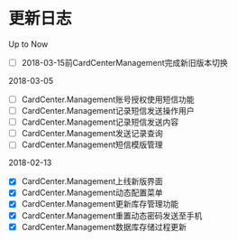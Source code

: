 更新日志
=====
Up to Now
- [ ] 2018-03-15前CardCenterManagement完成新旧版本切换

2018-03-05
- [ ] CardCenter.Management账号授权使用短信功能
- [ ] CardCenter.Management记录短信发送操作用户
- [ ] CardCenter.Management记录短信发送内容
- [ ] CardCenter.Management发送记录查询
- [ ] CardCenter.Management短信模版管理

2018-02-13
- [x] CardCenter.Management上线新版界面
- [x] CardCenter.Management动态配置菜单
- [x] CardCenter.Management更新库存管理功能
- [x] CardCenter.Management重置动态密码发送至手机
- [x] CardCenter.Management数据库存储过程更新
